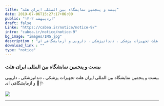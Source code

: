 ```yaml
---
title: "بیست و پنجمین نمایشگاه بین المللی ایران هلث"
date: 2019-07-06T15:27:17+06:00
public: "اردیبهشت ۱۴۰۳"
draft: false
Linke: "https://cabea.ir/notice/notice-9/"
intro: "cabea.ir/notice/notice-9"
bg_image: "images/IMG.jpg"
description : "بیست و پنجمین نمایشگاه بین المللی ایران هلث تجهیزات پزشکی ، دندانپزشکی ، دارویی و آزمایشگاهی ای 🔬🩺"
download_link : ""
type: "notice"
---
```


### بیست و پنجمین نمایشگاه بین المللی ایران هلث

بیست و پنجمین نمایشگاه بین المللی ایران هلث
تجهیزات پزشکی ، دندانپزشکی ، دارویی و آزمایشگاهی ای 🔬🩺

<img class="img-fluid" src="https://raw.githubusercontent.com/Mehranalam/Medical-Engineering-Association/main/static/images/IMG_20240403_085512_956.jpg"/>

----------------
